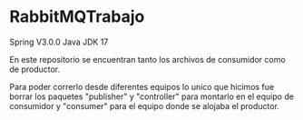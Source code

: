 # RabbitMQTrabajo

Spring V3.0.0
Java JDK 17

En este repositorio se encuentran tanto los archivos de consumidor como de productor.

Para poder correrlo desde diferentes equipos lo unico que hicimos fue borrar los paquetes "publisher" y "controller" para montarlo en el equipo de consumidor y "consumer" para el equipo donde se alojaba el productor.
